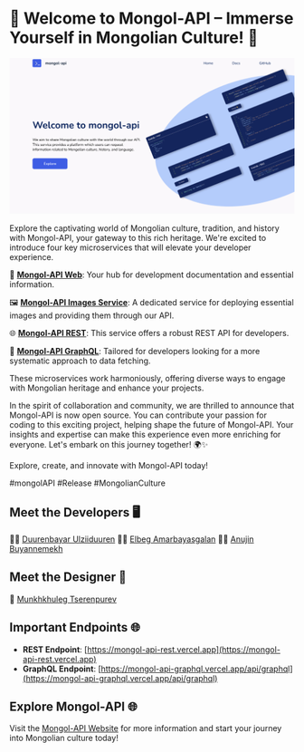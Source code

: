 # 🚀 Welcome to Mongol-API – Immerse Yourself in Mongolian Culture! 🌟

<img src="api.png" />

Explore the captivating world of Mongolian culture, tradition, and history with Mongol-API, your gateway to this rich heritage. We're excited to introduce four key microservices that will elevate your developer experience.

🔗 **[Mongol-API Web](https://mongol-api.vercel.app/)**: Your hub for development documentation and essential information.

🖼️ **[Mongol-API Images Service](https://image-service-kappa.vercel.app)**: A dedicated service for deploying essential images and providing them through our API.

🌐 **[Mongol-API REST](https://mongol-api-rest.vercel.app)**: This service offers a robust REST API for developers.

🚀 **[Mongol-API GraphQL](https://mongol-api-graphql.vercel.app/api/graphql)**: Tailored for developers looking for a more systematic approach to data fetching.

These microservices work harmoniously, offering diverse ways to engage with Mongolian heritage and enhance your projects.

In the spirit of collaboration and community, we are thrilled to announce that Mongol-API is now open source. You can contribute your passion for coding to this exciting project, helping shape the future of Mongol-API. Your insights and expertise can make this experience even more enriching for everyone. Let's embark on this journey together! 🌍✨

Explore, create, and innovate with Mongol-API today!

#mongolAPI #Release #MongolianCulture

## Meet the Developers 🖥️

👨‍💻 [Duurenbayar Ulziiduuren](https://www.linkedin.com/in/duuree)
👨‍💻 [Elbeg Amarbayasgalan](https://www.linkedin.com/in/elbeg-amar)
👩‍💻 [Anujin Buyannemekh](https://www.linkedin.com/in/anujinb)

## Meet the Designer 🎨

🎨 [Munkhkhuleg Tserenpurev](https://www.linkedin.com/in/munkhkhuleg-tserenpurev)

## Important Endpoints 🌐

- **REST Endpoint**: [https://mongol-api-rest.vercel.app](https://mongol-api-rest.vercel.app)
- **GraphQL Endpoint**: [https://mongol-api-graphql.vercel.app/api/graphql](https://mongol-api-graphql.vercel.app/api/graphql)

## Explore Mongol-API 🌐

Visit the [Mongol-API Website](https://mongol-api.vercel.app) for more information and start your journey into Mongolian culture today!
